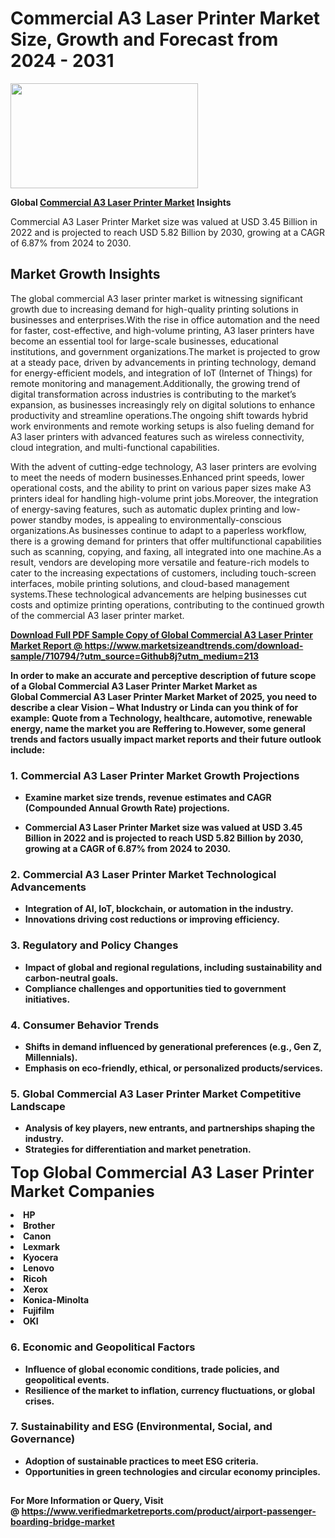 <H1>Commercial A3 Laser Printer Market Size, Growth and Forecast from 2024 - 2031</H1><img class="aligncenter size-medium wp-image-584254" src="https://thirdeyenews.in/wp-content/uploads/2024/09/Global-Market-Research-300x168.jpeg" alt="" width="300" height="168" /><p><strong>Global&nbsp;<a href="https://www.marketsizeandtrends.com/download-sample/710794/?utm_source=Github8j?utm_medium=213">Commercial A3 Laser Printer Market</a> Insights</strong></p><p>Commercial A3 Laser Printer Market size was valued at USD 3.45 Billion in 2022 and is projected to reach USD 5.82 Billion by 2030, growing at a CAGR of 6.87% from 2024 to 2030.</p><p><h2>Market Growth Insights</h2> <p>The global commercial A3 laser printer market is witnessing significant growth due to increasing demand for high-quality printing solutions in businesses and enterprises.With the rise in office automation and the need for faster, cost-effective, and high-volume printing, A3 laser printers have become an essential tool for large-scale businesses, educational institutions, and government organizations.The market is projected to grow at a steady pace, driven by advancements in printing technology, demand for energy-efficient models, and integration of IoT (Internet of Things) for remote monitoring and management.Additionally, the growing trend of digital transformation across industries is contributing to the market’s expansion, as businesses increasingly rely on digital solutions to enhance productivity and streamline operations.The ongoing shift towards hybrid work environments and remote working setups is also fueling demand for A3 laser printers with advanced features such as wireless connectivity, cloud integration, and multi-functional capabilities.</p> <p><strong><a href="#"></a></strong></p> <p>With the advent of cutting-edge technology, A3 laser printers are evolving to meet the needs of modern businesses.Enhanced print speeds, lower operational costs, and the ability to print on various paper sizes make A3 printers ideal for handling high-volume print jobs.Moreover, the integration of energy-saving features, such as automatic duplex printing and low-power standby modes, is appealing to environmentally-conscious organizations.As businesses continue to adapt to a paperless workflow, there is a growing demand for printers that offer multifunctional capabilities such as scanning, copying, and faxing, all integrated into one machine.As a result, vendors are developing more versatile and feature-rich models to cater to the increasing expectations of customers, including touch-screen interfaces, mobile printing solutions, and cloud-based management systems.These technological advancements are helping businesses cut costs and optimize printing operations, contributing to the continued growth of the commercial A3 laser printer market.</p> <p><strong><a href="#"></p><p><span class=""><strong>Download Full PDF Sample Copy of Global Commercial A3 Laser Printer Market Report</strong> @ <a href="https://www.marketsizeandtrends.com/download-sample/710794/?utm_source=Github8j?utm_medium=213" target="_blank">https://www.marketsizeandtrends.com/download-sample/710794/?utm_source=Github8j?utm_medium=213</a></span></p><p>In order to make an accurate and perceptive description of future scope of a Global&nbsp;Commercial A3 Laser Printer Market Market as Global&nbsp;Commercial A3 Laser Printer Market Market of 2025, you need to describe a clear Vision &ndash; What Industry or Linda can you think of for example: Quote from a Technology, healthcare, automotive, renewable energy, name the market you are Reffering to.However, some general trends and factors usually impact market reports and their future outlook include:</p><h3>1.&nbsp;<strong>Commercial A3 Laser Printer Market Growth Projections</strong></h3><ul><li>Examine market size trends, revenue estimates and CAGR (Compounded Annual Growth Rate) projections.</li><li><p>Commercial A3 Laser Printer Market size was valued at USD 3.45 Billion in 2022 and is projected to reach USD 5.82 Billion by 2030, growing at a CAGR of 6.87% from 2024 to 2030.</p></li></ul><h3>2.&nbsp;<strong>Commercial A3 Laser Printer Market Technological Advancements</strong></h3><ul><li>Integration of AI, IoT, blockchain, or automation in the industry.</li><li>Innovations driving cost reductions or improving efficiency.</li></ul><h3>3.&nbsp;<strong>Regulatory and Policy Changes</strong></h3><ul><li>Impact of global and regional regulations, including sustainability and carbon-neutral goals.</li><li>Compliance challenges and opportunities tied to government initiatives.</li></ul><h3>4.&nbsp;<strong>Consumer Behavior Trends</strong></h3><ul><li>Shifts in demand influenced by generational preferences (e.g., Gen Z, Millennials).</li><li>Emphasis on eco-friendly, ethical, or personalized products/services.</li></ul><h3>5.&nbsp;<strong>Global Commercial A3 Laser Printer Market Competitive Landscape</strong></h3><ul><li>Analysis of key players, new entrants, and partnerships shaping the industry.</li><li>Strategies for differentiation and market penetration.</li></ul><p data-pm-slice="1 1 []"><span style="color: inherit; font-family: inherit; font-size: 25px;">Top Global Commercial A3 Laser Printer Market Companies</span></p><div class="" data-test-id=""><p><li>HP</li><li> Brother</li><li> Canon</li><li> Lexmark</li><li> Kyocera</li><li> Lenovo</li><li> Ricoh</li><li> Xerox</li><li> Konica-Minolta</li><li> Fujifilm</li><li> OKI</li></p></div><h3>6.&nbsp;<strong>Economic and Geopolitical Factors</strong></h3><ul><li>Influence of global economic conditions, trade policies, and geopolitical events.</li><li>Resilience of the market to inflation, currency fluctuations, or global crises.</li></ul><h3>7.&nbsp;<strong>Sustainability and ESG (Environmental, Social, and Governance)</strong></h3><ul><li>Adoption of sustainable practices to meet ESG criteria.</li><li>Opportunities in green technologies and circular economy principles.</li></ul><h2><strong style="font-size: 14px;">For More Information or Query, Visit @&nbsp;</strong><a style="background-color: #ffffff; font-size: 14px;" href="https://www.marketsizeandtrends.com/report/commercial-a3-laser-printer-market/" target="_blank">https://www.verifiedmarketreports.com/product/airport-passenger-boarding-bridge-market</a></h2>